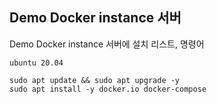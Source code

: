 ## Demo Docker instance 서버 
Demo Docker instance 서버에 설치 리스트, 명령어

```shell script
ubuntu 20.04

sudo apt update && sudo apt upgrade -y
sudo apt install -y docker.io docker-compose 
```
